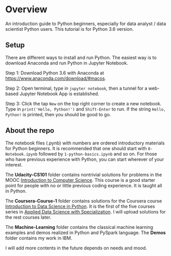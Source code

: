 # Overview

An introduction guide to Python beginners, especially for data analyst / data scientist Python users. This tutorial is for Python 3.6 version.

## Setup

There are different ways to install and run Python. The easiest way is to download Anaconda and run Python in Jupyter Notebook.

Step 1: Download Python 3.6 with Anaconda at https://www.anaconda.com/download/#macos.

Step 2: Open terminal, type in `jupyter notebook`, then a tunnel for a web-based Jupyter Notebook App is established.

Step 3: Click the tap `New` on the top right corner to create a new notebook. Type in `print('Hello, Python!')` and `Shift-Enter` to run. If the string `Hello, Python!` is printed, then you should be good to go.

## About the repo

The notebook files (.pynb) with numbers are ordered introductory materials for Python beginners. It is recommended that one should start with `0-Notebook.ipynb` followed by `1-python-basics.ipynb` and so on. For those who have previous experience with Python, you can start wherever of your interest.

The __Udacity-CS101__ folder contains nontrivial solutions for problems in the MOOC [Introduction to Computer Science](https://www.udacity.com/course/intro-to-computer-science--cs101). This course is a good starter point for people with no or little previous coding experience. It is taught all in Python.

The __Coursera-Course-1__ folder contains solutions for the Coursera course [Introduction to Data Science in Python](https://www.coursera.org/learn/python-data-analysis/). It is the first of the five courses series in [Applied Data Science with Specialization](https://www.coursera.org/specializations/data-science-python). I will upload solutions for the rest courses later.

The __Machine-Learning__ folder contains the classical machine learning examples and demos realized in Python and PySpark language. The __Demos__ folder contains my work in IBM.

I will add more contents in the future depends on needs and mood.
